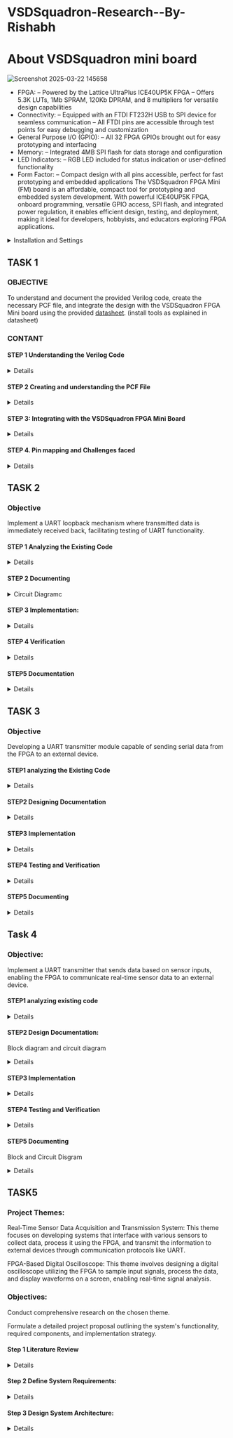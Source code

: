
# VSDSquadron-Research--By-Rishabh

# About VSDSquadron mini board

![Screenshot 2025-03-22 145658](https://github.com/user-attachments/assets/f2f833da-6db8-4c9b-955e-eb50446aefdf)

* FPGA:
	– Powered by the Lattice UltraPlus ICE40UP5K FPGA
	– Offers 5.3K LUTs, 1Mb SPRAM, 120Kb DPRAM, and 8 multipliers for versatile design
	capabilities
* Connectivity:
	– Equipped with an FTDI FT232H USB to SPI device for seamless communication
	– All FTDI pins are accessible through test points for easy debugging and customization
* General Purpose I/O (GPIO):
	– All 32 FPGA GPIOs brought out for easy prototyping and interfacing
* Memory:
	– Integrated 4MB SPI flash for data storage and configuration
* LED Indicators:
	– RGB LED included for status indication or user-defined functionality
* Form Factor:
	– Compact design with all pins accessible, perfect for fast prototyping and embedded applications
	The VSDSquadron FPGA Mini (FM) board is an affordable, compact tool for prototyping and
	embedded system development. With powerful ICE40UP5K FPGA, onboard programming, versatile
	GPIO access, SPI flash, and integrated power regulation, it enables efficient design, testing, and
	deployment, making it ideal for developers, hobbyists, and educators exploring FPGA applications.



<details><summary>Installation and Settings
</summary>




Download VSDSquadron FPGA Mini (FM) Software on your laptop as given in datasheet

You should see a terminal window as shown in below

![Screenshot 2025-03-22 232318](https://github.com/user-attachments/assets/f8b2a65d-a4a8-4f3c-a7bc-760b5166fd82)

run the commands as given below 

```bash

cd
cd VSDSquadron_FM
cd blink_led
```


On the Virtual Machine, click on ”Devices → USB → FTDI Single RS232-HS [J900]” 

To confirm if the board is connected to the USB, type the ‘lsusb‘ command in the terminal.
You should see a line stating ”Future Technology Devices International,”


Then follow these commands

– Run the following command to clean up previous builds. Refer to Fig. 16:

```bash
make clean
```

Build the binaries for the FPGA board using below command.
```bash
make build
```
Flash the code to the external SRAM with the following command:

```bash
sudo make flash
```
Once the code is successfully flashed, you will see the RGB lights on the FPGA board
blinking.



![Screenshot 2025-03-14 183026](https://github.com/user-attachments/assets/b8fdef5e-e1b5-4ba9-9fdf-af6ce4daa6c5)




https://github.com/user-attachments/assets/7390f54b-6ee4-48ed-be00-6438f2513c5a



</details>



## TASK 1 

### OBJECTIVE

To understand and document the provided Verilog code, create the necessary PCF file, and integrate the design with the VSDSquadron FPGA Mini board using the provided [datasheet](https://www.vlsisystemdesign.com/wp-content/uploads/2025/01/VSDSquadronFMDatasheet.pdf). (install tools as explained in datasheet)

### CONTANT

#### STEP 1 Understanding the Verilog Code
<details>
	
##### 1.This could be understood and complete with help of this [link](https://github.com/thesourcerer8/VSDSquadron_FM/blob/main/led_blue/top.v)
   
##### 2.Review the module declaration 

 
 * Inputs and Outputs: 

   	  • output ``` wire led_red, led_blue, led_green``` : Declares three output signals, likely connected to LEDs. The wire keyword indicates they are simple connections, not memory elements. 

  	  • input wire ```hu_clk```: Declares an input signal, likely a clock signal from a hardware oscillator.
   
  	  • output wire ```testwire```: Another output signal, its purpose is revealed later. 

  * Internal Signals:
    
	  • wire ```int_osc```: Declares an internal wire, likely intended as a clock signal. 

   	  • reg [27:0] ```frequency_counter_i```: Declares a 28-bit register named ```frequency_counter_i```. Registers store values and are used for counting or storing state.

  * Assignment:
     
  	• assign ```testwire``` = ```frequency_counter_i```[5]; This line continuously assigns the value of the 6th bit (index 5) of the ```frequency_counter_i``` register to the testwire output.
  
  * Always Block: 

   	• ```always @(posedge int_osc) begin ... end```: This block describes sequential logic that executes on the rising edge of the ```int_osc``` signal. 
	
   	• ```frequency_counter_i <= frequency_counter_i + 1'b1```: Inside the block, the ```frequency_counter_i``` register is incremented by 1 on each rising edge of ```int_osc```. 1'b1 represents a 1-bit binary value of 1.

##### 3. Analyze the internal components

 * Internal Oscillator Configuration: 
	
   	• ```SB_HFOSC```: This seems to be a module or macro representing a high-frequency oscillator. 
	
   	• ```#(.CLKHF_DIV("0b10"))```: This part configures the clock divider for the oscillator. "0b10" likely sets the division factor to 2 (binary representation). 
	
   	• ```u_SB_HFOSC```: This is the instance name of the oscillator module. 
	
   	• ```(.CLKHFPU(1'b1), .CLKHFEN(1'b1), .CLKHF(int_osc))```: This connects signals to the oscillator instance: 
	
  	• ```.CLKHFPU(1'b1)```: Probably enables the clock pull-up. 
	
  	• ```.CLKHFEN(1'b1)```: Likely enables the clock output. 
	
  	• ```.CLKHF(int_osc)```: Connects the oscillator output to the signal int_osc. 

  * RGB Primitive Instantiation: 
	
   	• ```SB_RGBA_DRV```: This is likely a module for controlling an RGB LED. 
	
   	• ```RGB_DRIVER```: This is the instance name of the RGB driver module. 

	• ```RGBLEDEN (1'b1)```: Enables the RGB LED. 1'b1 represents a 1-bit value set to 1 (high). 
	
   	• ```RGB0PWM (1'b0), // red```: Controls the pulse-width modulation (PWM) for the red component of the RGB LED. 1'b0 means it's initially off. 
	
   	• ```RGB1PWM (1'b0), // green```: Controls the PWM for the green component, also initially off. • RGBLEDEN (1'b1): Enables the RGB LED. 1'b1 represents a 1-bit value set to 1 (high). 
	
   	• ```RGB0PWM (1'b0), // red```: Controls the pulse-width modulation (PWM) for the red component of the RGB LED. 1'b0 means it's initially off. 
	
   	• ```RGB1PWM (1'b0), // green```: Controls the PWM for the green component, also initially off. 
	
   	• ```RGB2PM (1'b1), // blue```: Controls the PWM for the blue component, initially on. 
	
   	• ```CURREN (1'b1)```: Enables the current source for the LED. 
	
   	• ```RGB0 (led_red), RGB1 (led_green), RGB2 (led_blue)```: Connects the module's internal signals to external signals for the red, green, and blue LEDs. 

  * Parameter Overrides: 
	
   	• ```//Actual Hardware connection```: This comment suggests the following lines configure hardware-specific parameters. 
	
   	• ```defparam RGB_DRIVER.RGB0_CURRENT``` = "0b000001";: Sets the current for the red LED to a binary value of 000001. 
	
   	• ```defparam RGB_DRIVER.RGB1_CURRENT``` = "0b000001";: Sets the current for the green LED. 
	
   	• ```defparam RGB_DRIVER.RGB2_CURRENT``` = "0b000001";: Sets the current for the blue LED.
    </details>

     

#### STEP 2  Creating and understanding the PCF File

<details>

 ##### 
 1.view the PCF file from this [link](https://github.com/rishabh7823/VSDSquadron-Research--By-Rishabh/blob/main/task1-ledgreen/VSDSquadronFM.pcf). 

	
 #### 2.Understanding the pins from PCF file 

* The pins -

  - ```led_red``` -> Pin 39

  - ```led_blue``` -> Pin 40

  - ```led_green``` -> Pin 41

  - ```hw_clk``` -> Pin 20

  - ```testwire``` -> Pin 17

	1. ```led_red 39```: This line assigns the signal named "led_red" to pin number 39 on the FPGA. This likely connects an LED (light-emitting diode) to that pin, allowing the design to control the LED's state (on/off).
   
	2. ```led_blue 40```: Similarly, this assigns the signal "led_blue" to pin 40, likely controlling another LED.
 
	3. ```led_green 41```: This assigns "led_green" to pin 41, controlling a third LED.
   
	4. ```hw_clk 20```: This assigns the hardware clock signal "hw_clk" to pin 20. This pin will provide the timing reference for the FPGA's internal operations.
   
	5. ```testwire 17```: This assigns a signal named "testwire" to pin 17, potentially for testing or debugging purposes.

#### 3. cross-reference of the pins 

* This mapping is crucial for correctly connecting and controlling external components or internal logic within the FPGA design. Each signal assignment defines the physical connection point on the FPGA board for that particular signal. For instance, the led_red signal is assigned to pin 39, meaning that the red LED will be controlled through this pin. Similarly, other signals like led_blue, led_green, hw_clk, and testwire are assigned to pins 40, 41, 20, and 17, respectively. These assignments are essential for proper hardware operation and must be consistent with the Verilog code and the board's hardware design.
 </details> 


#### STEP 3: Integrating with the VSDSquadron FPGA Mini Board

<details>

#### Create all the following files in task1-ledblue,task1-ledgreen,task1-ledred and run the following commands

####
1.Reviewing the VSDSquadron FPGA Mini board [datasheet](https://www.vlsisystemdesign.com/wp-content/uploads/2025/01/VSDSquadronFMDatasheet.pdf) to understand its features and pinout.

####  
2. Use the datasheet to correlate the physical board connections with the [PCF](https://github.com/rishabh7823/VSDSquadron-Research--By-Rishabh/blob/main/task1-ledblue/VSDSquadronFM.pcf) file and [Verilog](https://github.com/rishabh7823/VSDSquadron-Research--By-Rishabh/blob/main/task1-ledblue/top.v) code.

####
3. Connecting the board to the computer as described in the datasheet using USB-C and ensuring FTDI connection

4. Follow the provided [Makefile](https://github.com/rishabh7823/VSDSquadron-Research--By-Rishabh/blob/main/task1-ledblue/Makefile) for building and flashing the Verilog code:

```
make clean
make build
sudo make flash
``` 

#### Observing the behavior of the RGB LED on the board to confirm successful programming - 

##### Follow the steps

1. ![Screenshot 2025-03-20 203212](https://github.com/user-attachments/assets/c73df39c-f278-4df8-9c36-31be7ccd5d8e)

2. ![Screenshot 2025-03-19 220519](https://github.com/user-attachments/assets/d40ad02f-8908-49df-b942-094e06c5c144)

3. ![Screenshot 2025-03-20 201130](https://github.com/user-attachments/assets/35bd9966-52b8-4f73-afd4-f1768f935e84)

4. ![Screenshot 2025-03-20 202509](https://github.com/user-attachments/assets/01f40e78-c20f-4f10-9374-9f756e6deada)

5. ![Screenshot 2025-03-20 203148](https://github.com/user-attachments/assets/0834e236-0557-4567-a8c7-886fc7f08a59)

6. ![Screenshot 2025-03-22 141419](https://github.com/user-attachments/assets/8493294e-b118-47e4-b6f3-f57b221c94e8)

7. ![Screenshot 2025-03-22 141451](https://github.com/user-attachments/assets/5bc43564-2682-463c-b4e4-cc69c901f5b0)

8. ![Screenshot 2025-03-22 141704](https://github.com/user-attachments/assets/2eca16e7-4c38-4493-9de2-dfe38db33386)

</details>

#### STEP 4. Pin mapping and Challenges faced

<details>

##### Pin mapping details from the PCF file


![Screenshot 2025-03-24 130736](https://github.com/user-attachments/assets/66bf2cd0-d881-4385-9d21-c7cb1a08c8d0)


##### Challenges faced
 
 I was completely blank at the beginning after connecting the FPGA Mini. However, when it worked well, I felt confident that I could do it. But after writing the Verilog and PCF files, I again faced problems connecting the board. Fortunately,Kunal sir and TA helped me solve the problem. 

google and AI helped me to understand verilog code and PCF file
</details>



## TASK 2

### Objective

Implement a UART loopback mechanism where transmitted data is immediately received back, facilitating testing of UART functionality.

#### STEP 1 Analyzing the Existing Code

<details> 
	
##### UART:

The Universal Asynchronous Receiver/Transmitter (UART) is a fundamental serial communication protocol prevalent in embedded systems and digital hardware. Its asynchronous nature distinguishes it from synchronous protocols, relying on pre-configured baud rates for timing synchronization between communicating entities.UART is implemented in a wide array of devices, from microcontrollers and embedded systems to personal computers and various communication interfaces. It can be seen in this [link](https://github.com/thesourcerer8/VSDSquadron_FM/blob/main/uart_loopback/top.v) it belonges to this [repository](https://github.com/thesourcerer8/VSDSquadron_FM/tree/main/uart_loopback)

* Module Declaration:
	
 	*```module top (...)```: Defines a module named top with input and output signals.

	*```output wire led_red, // Red```: Declares an output wire named led_red for a red LED.

	*```output wire led_blue, // Blue```: Declares an output wire named led_blue for a blue LED.

	*```output wire led_green, // Green```: Declares an output wire named led_green for a green LED.

	*```output wire uarttx, // UART Transmission pin```: Declares an output wire for UART transmission.

	*```input wire uartrx, // UART Transmission pin```: Declares an input wire for UART reception.

	*```input wire clk```: Declares an input wire for a clock signal.

* Internal Signals:

	*```wire int_osc```: Declares a wire named int_osc for the internal oscillator signal.

	*```reg [27:0] frequency_counter_i```: Declares a 28-bit register named frequency_counter_i to count clock cycles.

* Internal Oscillator:

	*```SB_HFOSC #(.CLKI_DIV("0b10")) U_SB_HFOSC (.CLKHFPU(2'b11), .CLKHFEN(1'b1), .CLKHF(int_osc));```: Instantiates a high-frequency oscillator (HFOSC) primitive

	*```CLKI_DIV("0b10")```: Sets the input clock divider.

	*```CLKHFPU(2'b11)```: Enables the high-frequency output.

	*```CLKHFEN(1'b1)```: Enables the HFOSC.

	*```CLKHF(int_osc)```: Connects the HFOSC output to the int_osc signal.

* UART Assignment:

	*```assign uarttx = uartrx```: Assigns the value of uartrx to uarttx, likely for echoing received data.

* Counter

	*This section defines a counter that increments on the rising edge of the ```int_osc ```signal.

	*f```requency_counter_1``` is incremented by 1 on each clock cycle.

	*The comment suggests this counter is related to generating a ```9600 Hz clock signal```, but the actual clock generation logic isn't shown here.

* Instantiate RGB primitive

	*These lines serve as comments, indicating that the following code instantiates an ```RGB LED driver```.

* RGB Driver instantiation

	*```SB_RGBA_DRV RGB_DRIVER (...) ```instantiates a module (likely a pre-defined primitive in the FPGA library) to drive the RGB LED.

	*```RGBLEDEN(1'b1)```: Enables the RGB LED.

	*```RGBBPMM(uartrx), AGBIPMM(uartrx), RGB2PMM(uartrx)```: These likely control the pulse-width modulation (PWM) for the blue, green, and red components of the RGB LED, respectively. uartrx suggests that these are controlled by a UART receive signal.

	*```CURREN(1'b1)```: might set the current limit for the LED.

	*```RGB0(led_green), RGB1(led_blue), RGB2(led_red)```: Connect the RGB driver outputs to the actual LED signals.

* Parameter definitions

	*```defparam RGB_DRIVER.RGB0_CURRENT = "66000001"```;

	*```defparam RGB_DRIVER.RGB1_CURRENT = "86000001"```;

	*```defparam RGB_DRIVER.RGB2_CURRENT = "0b000001"```;

	*These lines define the current settings for the ```red, green, and blue LEDs```. The values are specified in binary format. These parameters likely control the brightness or intensity of the LEDs.

* Endmodule

	*This line indicates the end of the module definition.


  understanding uart loopback


  Module Declaration:
  
	module ```uart_txlni (...) ```defines the start of the module named uart_txlni and lists its input and output signals.


* Inputs
	
 	```clk```: Clock signal for synchronous operation.

	```txbyte```: 8-bit data to be transmitted.

	```senddata```: Trigger signal to start transmission.

* Outputs:

 	```txalone```: Signal indicating transmission completion.

	```tx```: Serial output data line.

	```Parameters```:

	```STATE_IDLE, STATE_STARTTX, STATE_TXIMS, STATE_TXOONE```: Define the states of a finite state machine (FSM) that controls the transmission process. These states likely correspond to:

	```IDLE```: Waiting for data to transmit.

	```STARTTX```: Sending the start bit.

	```TXIMS```: Transmitting data bits.

	```TXOONE```: Sending the stop bit.

* State Variables:

* state: Current state of the FSM.


  	```buf_tx```: Buffer to hold the data being transmitted.

 	```bits_sent```: Counter to track the number of bits transmitted.

	```tabit```: Current bit being transmitted.

	```txadone```: Flag indicating transmission is done.

* Wiring:

	```assign tx = tabit```: Continuously assigns the value of tabit to the output signal tx.

* Always Block:

 	(The always block is incomplete in the image but is a crucial part of the design)

 	This block would contain the logic for the FSM, describing how the state transitions occur based on the input signals and current state. It would also handle loading data into buf_tx, shifting out bits, and managing the txalone signal.

* Clocked Process:

 	The always @(posedge clk) block indicates a process that executes on every rising edge of the clock signal clk. This is a common way to implement sequential logic in hardware.

	State Machine:

	The code implements a state machine to manage the different stages of the serial transmission. The states appear to be:

	```STATE_BLE```: Initial state, potentially waiting for data to send.

	```STATE_STARTTX```: Sending the start bit.

	```STATE_TXING```: Transmitting the data bits.

	```STATE_TXDONE```: Transmission complete.

	```STATE_IDLE```: Idle state after transmission.

* Sending Data:

 	The code checks if senddata is high and the current state is ```STATE_BLE```. If true, it initiates the transmission by transitioning to ```STATE_STARTTX```, loading the data to be transmitted ```(tmytej)``` into a ```buffer (buf_tx)```, and setting

  	```txalone``` to low.

	In the ```STATE_STARTTX```, it sets txbit to low to send the ```start bit``` and transitions to ```STATE_TXING```.

	In ```STATE_TXING```, it transmits the data bits from ```buf_tx``` one by one on each clock cycle until all 8 bits are sent.

	After sending all bits, it transitions to ```STATE_TXDONE```.

	In ```STATE_TXDONE```, it sets ```txalone``` to high and returns to ```STATE_IDLE```.

* Variables:

 	senddata: Signal to initiate data transmission.

 	state: Current state of the state machine.

	```buf_tx```: Buffer to hold the data being transmitted.

	```txalone```: Signal indicating if the transmitter is idle or busy.

	```txbit```: The current bit being transmitted.

	```bits_sent```: Counter for the number of bits sent.

	```tmytej```: Data to be transmitted.

</details>


#### STEP 2 Documenting

<details>

![Screenshot 2025-03-26 173239](https://github.com/user-attachments/assets/291c7cda-3898-490d-a7e3-4be80dac5903)

key components :

   - High frequency osillator [int_osi}
   - Frequency counter

* Block diagram 

 ![Screenshot 2025-03-26 184547](https://github.com/user-attachments/assets/9d55b122-5e7a-454b-a9cd-89c337079693)



 <summary> Circuit Diagramc</summary>
</details>

#### STEP 3 Implementation:

<details>

First we need to create folder with files  [Makefile](https://github.com/rishabh7823/VSDSquadron-Research--By-Rishabh/blob/main/uart_loopback/Makefile) , [PCF](https://github.com/rishabh7823/VSDSquadron-Research--By-Rishabh/blob/main/uart_loopback/VSDSquadronFM.pcf) , [uart.trx](https://github.com/rishabh7823/VSDSquadron-Research--By-Rishabh/blob/main/uart_loopback/uart_trx.v) .The folder would be named as [uart_loopback](https://github.com/rishabh7823/VSDSquadron-Research--By-Rishabh/tree/main/uart_loopback).

![Screenshot 2025-03-26 185253](https://github.com/user-attachments/assets/57cac362-59e9-42f9-9b83-2bcf046df79c)

![Screenshot 2025-03-26 185308](https://github.com/user-attachments/assets/125458f5-8a34-4774-9466-0df6686b9f26)

We should use these commands -

```
cd

cd VSDSquadron_FM

cd uart_loopback

lsusb

make clean

make build

sudo make flash

```

![Screenshot 2025-03-25 144313](https://github.com/user-attachments/assets/9c70fe8e-a586-41ba-a24b-628e22150033)

![Screenshot 2025-03-26 185230](https://github.com/user-attachments/assets/487d24a0-72bf-4402-9dc3-70c9fa67c6fe)

</details>


#### STEP 4 Verification

<details>

First we should download a app known as Docklight version 2.4

Then you should ensure that the baud rate should be 9600 then the communication mode should be on send/recieve then the COMs would be desided by the device if the FGI board is connected.

Then double click on the small blue box below name in send sequences and enter a name then select a format and then type your message, click OK and then verify that this has entered in send sequences.

![Screenshot 2025-03-26 201726](https://github.com/user-attachments/assets/87a67f93-19ff-4a29-b0b7-950f73190028)

![Screenshot 2025-03-26 202849](https://github.com/user-attachments/assets/a176aeaa-b803-4705-bcd9-f35d315723e7)

![Screenshot 2025-03-25 173121](https://github.com/user-attachments/assets/bd14fa8e-3fa0-4ffc-b529-b34e52c6448f)

</details>


#### STEP5 Documentation 

<details>

* Circuit and Block diagram 


![Screenshot 2025-03-26 173239](https://github.com/user-attachments/assets/be830e02-0e92-4c2b-a6d2-1babfafb6209)


key components :

   - High frequency osillator [int_osi}
   - Frequency counter

![Screenshot 2025-03-26 184547](https://github.com/user-attachments/assets/554b2659-69da-4dde-81c0-41a453137a6d)



* Testing results

![Screenshot 2025-03-25 173121](https://github.com/user-attachments/assets/16ebbb6b-6370-4124-863a-bc2624ad3b69)

The final video 

https://github.com/user-attachments/assets/1cfc7557-5063-4234-a985-b70969fcd68b

</details>


## TASK 3

### Objective

Developing a UART transmitter module capable of sending serial data from the FPGA to an external device.

#### STEP1 analyzing the Existing Code

<details>
  
UART_TRX.V

 1. File Inclusion

  * This includes the Verilog file ```uart_trx.v```, which likely contains the UART transmission module ```uart_tx_8n1```.

2. Module Declaration

 * The module ```top``` has:

   output pins for RGB LEDs

   output for UART transmission ```uarttx```

   input clock signal ```hw_clk```

 3. Internal Signals

  * ```int_osc```: Stores the internal oscillator signal.

  * ```frequency_counter_i```: 28-bit counter used for LED control and timing operations.

4. 9600 Hz Clock Generation
 
  * 9600 Hz clock ```clk_9600``` is derived from the 12 MHz internal oscillator.

  * The counter ```cntr_9600``` toggles ```clk_9600``` when it reaches ```625``` cycles ```12,000,000 / 9600 ≈ 625```.

5. UART Transmission

  * UART Module ```uart_tx_8n1```:

     Clock Input: ```clk_9600```

     Byte to Transmit: "D" (ASCII character 'D')

     Send Condition: When ```frequency_counter_i[24]``` is high.

     TX Output: Connected to ```uarttx```.

6. Internal Oscillator Setup

   * SB_HFOSC is a high-frequency oscillator with a division factor ```0b1```, which likely divides the base clock to 12 MHz.

7. Frequency Counter & 9600 Hz Clock Logic

   * The counter increments on each positive edge of ```int_osc```.

   * A 9600 Hz clock is generated by toggling ```clk_9600``` every 625 cycles.

  8.RGB LED Control

 * RGB LED Driver ```SB_RGBA_DRV```:

   - ```RGBLEDEN(1'b1)```: Enables the LED driver.

   - RGBxPWM signals control the color based on ```frequency_counter_i```:

     Green ```led_green```: When ```frequency_counter_i[24]``` & ```frequency_counter_i[23]``` is high.

     Blue ```led_blue```: When ```frequency_counter_i[24]``` & ```~frequency_counter_i[23]``` is high.

     Red ```led_red```: When ```~frequency_counter_i[24]``` & ```frequency_counter_i[23]``` is high.

* These conditions cycle LED colors based on the counter.

9. LED Brightness Configuration

   * Sets the current levels for RGB LEDs to a low value ```0b000001```.
  
##### TOP.V

1. Module Overview

	This module has:

  	Inputs:

  	```clk```: Clock signal.

 	 ```txbyte```: 8-bit data to be transmitted.

	 ```senddata```: Signal to initiate transmission.

 	 Outputs:

 	 ```txdone```: Indicates transmission completion.

 	 ```tx```: UART output signal (serial data line).

2. Parameter Definitions

      These define different states of the UART transmitter:

      ```STATE_IDLE``` (0) → Waiting for data.

      ```STATE_STARTTX```(1) → Sending start bit (low signal).

      ```STATE_TXING``` (2) → Sending 8 data bits.

      ```STATE_TXDONE``` (3) → Sending stop bit and marking transmission as complete.

3. State Variables

   ```state```: Stores the current state of the UART module.

   ```buf_tx```: Holds the byte being transmitted.

   ```bits_sent```: Counts how many bits have been sent.

   ```txbit```: Holds the TX pin state (idle is high).

   ```txdone```: Set to 1 when transmission is finished.

4. TX Wire Connection

   The output signal ```tx``` is directly assigned to ```txbit```, which is modified in the always block.

5. Always Block (Sequential Logic)

   The UART transmission operates on the rising edge of the clock.

6. Start Condition

   If ```senddata``` is 1 and the module is IDLE, it:

   Moves to ```STATE_STARTTX```.

   Loads ```txbyte``` into ```buf_tx```.

   Clears ```txdone```.

   If still IDLE, it ensures ```txbit``` stays HIGH (UART idle state).

7. Start Bit Transmission

   The start bit (0) is sent to the ```tx``` line.

   The module moves to ```STATE_TXING```.

8. Sending Data Bits

   The LSB (Least Significant Bit) is sent first.

   The buffer ```buf_tx``` is shifted right so the next bit moves to ```buf_tx[0]```.

   ```bits_sent``` is incremented.

9. Stop Bit and Transmission Completion

    After 8 data bits, a stop bit (HIGH 1) is sent.

    The bit counter resets.

    The module moves to ```STATE_TXDONE```.

10. Mark Transmission as Done

    The ```txdone``` flag is set to 1, indicating that the transmission has finished.

    The module returns to IDLE mode.


TOP.V

1. Module Overview

This module has:

Inputs:

   ```clk```: Clock signal.

   ```txbyte```: 8-bit data to be transmitted.

   ```senddata```: Signal to initiate transmission.

Outputs:

   ```txdone```: Indicates transmission completion.

   ```tx```: UART output signal (serial data line).

2. Parameter Definitions

   These define different states of the UART transmitter:

   ```STATE_IDLE``` (0) → Waiting for data.

   ```STATE_STARTTX``` (1) → Sending start bit (low signal).

   ```STATE_TXING``` (2) → Sending 8 data bits.

   ```STATE_TXDONE``` (3) → Sending stop bit and marking transmission as complete.

3. State Variables

   ```state```: Stores the current state of the UART module.

   ```buf_tx```: Holds the byte being transmitted.

   ```bits_sent```: Counts how many bits have been sent.

   ```txbit```: Holds the TX pin state (idle is high).

   ```txdone```: Set to 1 when transmission is finished.

4.  TX Wire Connection

  The output signal ```tx``` is directly assigned to ```txbit```, which is modified in the always block.

5.  Always Block (Sequential Logic)

   The UART transmission operates on the rising edge of the clock.

6. Start Condition

   If ```senddata``` is 1 and the module is IDLE, it:

   Moves to ```STATE_STARTTX```.

   Loads ```txbyte``` into ```buf_tx```.

Clears txdone.

If still IDLE, it ensures txbit stays HIGH (UART idle state).

7. Start Bit Transmission

   The start bit (0) is sent to the ```tx``` line.

   The module moves to ```STATE_TXING```.

8. Sending Data Bits

   The LSB (Least Significant Bit) is sent first.

   The buffer ```buf_tx``` is shifted right so the next bit moves to ```buf_tx[0]```.

   ```bits_sent``` is incremented.

9. Stop Bit and Transmission Completion

    After 8 data bits, a stop bit (HIGH 1) is sent.

    The bit counter resets.

    the module moves to ```STATE_TXDONE```.

10. Mark Transmission as Done

    The ```txdone``` flag is set to 1, indicating that the transmission has finished.

    The module returns to IDLE mode.

</details>

#### STEP2 Designing Documentation

<details>

 block diagram detailing the UART transmitter module.

 ![Screenshot 2025-03-31 122928](https://github.com/user-attachments/assets/eff6a7a2-3876-42d0-9e91-4460f7d8f670)

 circuit diagram illustrating the FPGA's UART TX pin connection to the receiving device.

![Screenshot 2025-03-31 121139](https://github.com/user-attachments/assets/03f4d68f-b6e7-44e5-aaee-51879f9b919a)

</details>

#### STEP3 Implementation

<details>

 Hardware setup

 * Refer to the [Datasheet](https://www.vlsisystemdesign.com/wp-content/uploads/2025/01/VSDSquadronFMDatasheet.pdf) and [This](https://github.com/rishabh7823/VSDSquadron-Research--By-Rishabh/tree/main/uart_tx) for board details.
 * Ensure that you have connected the USB
 * Then make the folder named as uart_tx
 * Then put these commands

   ``` cd ```
   
   ``` cd VSDSquadron_FM ```
   
   ``` cd uart_tx ```
   
   ``` lsusb ```
   
   ``` make clean ```
   
   ``` make build ```
   
   ``` sudo make flash ```

* Like this

![Screenshot 2025-03-29 140217](https://github.com/user-attachments/assets/9dc5b566-fbdf-4377-bfba-171232818a21)

![Screenshot 2025-03-29 140233](https://github.com/user-attachments/assets/08a6cfb3-b483-48d4-b64d-61371b87b563)

![Screenshot 2025-03-29 140246](https://github.com/user-attachments/assets/a9db10c5-4776-48bb-a077-12f4f11e6fe9)

</details>

#### STEP4 Testing and Verification

<details>

 * Instal PUtty by this [link](https://www.chiark.greenend.org.uk/~sgtatham/putty/latest.html)
 * make sure you know your communication number [in my case it was COM3]
 * Then check if the `D's are showing up
 * Like this :-

   ![Screenshot 2025-03-29 141226](https://github.com/user-attachments/assets/4f9300e5-149c-4bca-a221-a5ddeb473c56)

  https://github.com/user-attachments/assets/c91b4c03-955f-43ac-bed0-3ac1a3e8861b

  https://github.com/user-attachments/assets/c3d32de6-4399-4993-8841-e48542625c2f

  ![Screenshot 2025-03-31 130233](https://github.com/user-attachments/assets/ab74fef8-5442-4ff3-bddc-0b790a179b0a)

  ![Screenshot 2025-03-31 130242](https://github.com/user-attachments/assets/ddd43daa-6f06-4867-a479-0f368a3bfa9c)

  ![Screenshot 2025-03-31 130252](https://github.com/user-attachments/assets/c89a30a2-7594-468c-903b-feff03621a3c)

  ![Screenshot 2025-03-31 130259](https://github.com/user-attachments/assets/063dbf65-97c1-478a-80f3-09d20bcc1ab1)

</details>

#### STEP5 Documenting

<details>

 Block diagram -

 ![Screenshot 2025-03-31 121139](https://github.com/user-attachments/assets/11a23414-4aec-4ece-a985-bb43db4fb690)

 Circuit diagram -

 ![Screenshot 2025-03-31 122928](https://github.com/user-attachments/assets/cd73bd81-1f40-48fd-b7ae-997a37003217)

</details>


## Task 4

### Objective: 

Implement a UART transmitter that sends data based on sensor inputs, enabling the FPGA to communicate real-time sensor data to an external device.

#### STEP1 analyzing existing code

<details>

TOP.V

1. File Inclusion

   This includes an external Verilog file ```uart_trx.v```, which likely contains the UART transmitter ```(uart_tx_8n1)``` and possibly a UART receiver.

2. Module Declaration

   LEDs (led_red, led_blue, led_green) are used to indicate status based on received UART data.

   ```uarttx``` (UART Transmit Pin) sends data to an external device.

   ```uartrx```(UART Receive Pin) receives data, used to control LEDs.

   ```hw_clk``` (Hardware Clock Input) is the system clock.

3. Internal Signals

   ```int_osc```: Internal oscillator signal.

   ```frequency_counter_i```: A 28-bit counter used for timing operations.

4. Generating 9600 Hz Clock from 12 MHz

   ```clk_9600```: A clock signal for UART transmission.

   ```cntr_9600```: A counter used to divide the 12 MHz system clock.

   ```period_9600``` = 625: Defines how often the clock toggles to achieve 9600 baud rate.

5. UART Transmitter

   Instantiates the ```uart_tx_8n1``` module, which transmits ASCII character "D".

   ```senddata```(frequency_counter_i[24]) triggers data transmission periodically.

6. Internal Oscillator

   ```SB_HFOSC``` is an FPGA primitive used for generating an internal high-frequency oscillator clock.

   ```CLKHF_DIV``` ("0b10") sets the frequency division.

7. Counter for Clock Division

   Increments ```frequency_counter_i``` on every clock pulse.

   Generates a 9600 Hz clock by toggling ```clk_9600``` every 625 cycles.

8. RGB LED Control (Using UART RX Data)

   RGB LEDs are controlled directly by the received UART signal ```(uartrx)```.

   This means when data is received via UART, the LEDs will turn on/off accordingly.

   ```SB_RGBA_DRV```is an FPGA primitive for driving RGB LEDs.

9. LED Current Configuration

    Sets the current drive strength for each LED.

UART_TRX,V

1. Module I/O

   ```clk``` → Input clock for timing UART transmission.

   ```txbyte``` → The 8-bit data to be transmitted.

   ```senddata``` → Signal to start transmission.

   ```txdone``` → Output signal indicating the transmission is complete.

   ```tx ```→ UART TX output (connected to the receiving device's RX pin).

2. UART 8N1 Transmission Format

   Start Bit (0): Signals the beginning of data transmission.

   8 Data Bits: Actual data being sent (LSB first).

   Stop Bit (1): Marks the end of transmission.

3. Parameters: UART State Machine

   ```STATE_IDLE``` (0) → UART is idle, waiting for data.

   ```STATE_STARTTX``` (1) → Sends the start bit (0).

   ```STATE_TXING``` (2) → Sends 8 data bits (LSB first).

   ```STATE_TXDONE``` (3) → Sends stop bit (1), then returns to idle.

4. Registers (State Variables)

   ```state``` → Holds the current state of the UART FSM.

   ```buf_tx``` → Stores txbyte temporarily while transmitting.

   ```bits_sent``` → Tracks the number of bits sent.

   ```txbit``` → Stores the TX line value (default = 1, idle).

   `txdon`e → Indicates transmission completion.

5. TX Line Output

   Assigns the `txbit` value to tx, ensuring it drives the TX pin.

6. IDLE STATE: Waiting for Data

   If senddata == 1, the module loads txbyte into `buf_tx` and moves to `STATE_STARTTX`.

   Otherwise, TX line remains high (1) (idle state).

7. `START BIT`: Send Low (0)

   The TX line is pulled low (0) to indicate the start of transmission.

   Moves to `STATE_TXING` to begin sending data bits.

8. TRANSMIT 8 DATA BITS

   TX line is set to the LSB `(buf_tx[0])`.

   Right shift (>>1) the buffer to get the next bit.

   Increment `bits_sent` until all 8 bits are transmitted.

9. STOP BIT: Send High (1)

    Sends stop bit (1) to indicate end of transmission.

    Resets `bits_sent` to 0 and moves to `STATE_TXDONE`.

10. TX DONE & RETURN TO IDLE

    `txdone` is set to 1 to indicate transmission completion.

    Returns to `STATE_IDLE` to wait for new data.
 
</details>

#### STEP2 Design Documentation:

Block diagram and circuit diagram 

<details>

 ![Screenshot 2025-04-02 210644](https://github.com/user-attachments/assets/9a50fe1b-bcd3-4471-9b42-acb1537ef3dd)

 ![Screenshot 2025-04-04 165918](https://github.com/user-attachments/assets/1ec9b008-e537-4897-9b7b-b9092c9a71d6)

</details>


#### STEP3 Implementation

<details>

 Follow thes steps :

 * First create a folder in VSDSquadron_FM named as [uart_tx_sense](https://github.com/thesourcerer8/VSDSquadron_FM/tree/main/uart_tx_sense)

 * Then open terminal and put these commands

 `cd`

 `cd VSDSquadron_FM`

 `cd uart_tx_sense`

 `lsusb`

 `make clean`

 `make build`

 `sudo make flash`

* like This:

![Screenshot 2025-04-02 224015](https://github.com/user-attachments/assets/70f20054-4551-4e7d-919a-062250dfb68c)

![Screenshot 2025-04-02 224030](https://github.com/user-attachments/assets/1fba2938-6c20-4c0d-9e06-34901d569a2c)

![Screenshot 2025-04-02 224432](https://github.com/user-attachments/assets/59893930-a706-4b5f-8395-238f890d77e4)

![Screenshot 2025-04-04 154714](https://github.com/user-attachments/assets/3fa84a22-7f19-4005-a3e6-ed83841913cc)  

 </details>

 #### STEP4 Testing and Verification

<details>

* Instal PUtty by this [link](https://www.chiark.greenend.org.uk/~sgtatham/putty/latest.html)

* make sure you know your communication number [in my case it was COM3]

* Then check if the `D's are showing up

* Like this :-

![Screenshot 2025-04-04 161015](https://github.com/user-attachments/assets/e23abf85-362f-4ac4-aca3-8c1a64ac18e4)

https://github.com/user-attachments/assets/fc8e212b-21b1-42a8-b065-d60e6017b65c

</details>

#### STEP5 Documenting

Block and Circuit Disgram

<details>

![Screenshot 2025-04-02 210644](https://github.com/user-attachments/assets/06022be0-cdf5-4db0-a3e8-f3787d2e2c98)

![Screenshot 2025-04-04 165918](https://github.com/user-attachments/assets/4121d2a6-030d-49aa-b7b2-60e4c97d0fc9)

</details>


## TASK5 

### Project Themes:

Real-Time Sensor Data Acquisition and Transmission System: This theme focuses on developing systems that interface with various sensors to collect data, process it using the FPGA, and transmit the information to external devices through communication protocols like UART.​

FPGA-Based Digital Oscilloscope: This theme involves designing a digital oscilloscope utilizing the FPGA to sample input signals, process the data, and display waveforms on a screen, enabling real-time signal analysis.

### Objectives:

Conduct comprehensive research on the chosen theme.

Formulate a detailed project proposal outlining the system's functionality, required components, and implementation strategy.

#### Step 1 Literature Review

<details> 

By doing some extensive research i found out about this [PROJECT](https://www.circuits-diy.com/ultrasonic-sensor-with-buzzer-using-arduino/).

</details>

#### Step 2 Define System Requirements:

<details>

In this project we need these components:

Hardware: Buzzer , HC-SR04 ultrasonic sensor or simmilar , and some wire's 

Software: Docklight , PUtty

</details>

#### Step 3 Design System Architecture:

<details>

 Block diagram:

 ![Screenshot 2025-04-06 172505](https://github.com/user-attachments/assets/97f9fa96-384d-41f1-ab1a-885c8d2380a0)

 Note : there is another board in behalf of FGMA mini board

 
</details>

